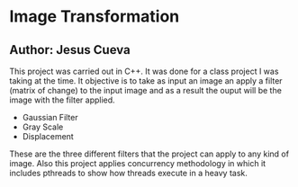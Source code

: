 # Image Transformation
## Author: Jesus Cueva

This project was carried out in C++. It was done for a class project I was taking at the time. 
It objective is to take as input an image an apply a filter (matrix of change) to the input image and as a result
the ouput will be the image with the filter applied. 
* Gaussian Filter
* Gray Scale
* Displacement

These are the three different filters that the project can apply to any kind of image. Also this project applies concurrency methodology in which it includes
pthreads to show how threads execute in a heavy task.
